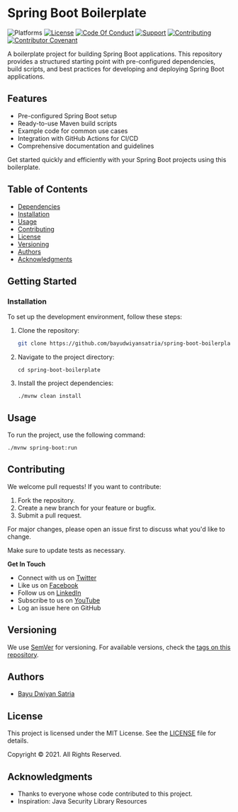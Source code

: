 # Spring Boot Boilerplate

![Platforms](https://img.shields.io/badge/%20Platforms-Windows%20/%20Linux-blue.svg?style=flat-square)
[![License](https://img.shields.io/badge/%20Licence-MIT-green.svg?style=flat-square)](LICENSE)
[![Code Of Conduct](https://img.shields.io/badge/Community-Code%20of%20Conduct-orange.svg?style=flat-square)](CODE_OF_CONDUCT.md)
[![Support](https://img.shields.io/badge/Community-Support-red.svg?style=flat-square)](SUPPORT.md)
[![Contributing](https://img.shields.io/badge/%20Community-Contribution-yellow.svg?style=flat-square)](CONTRIBUTING.md)
[![Contributor Covenant](https://img.shields.io/badge/Contributor%20Covenant-v1.4%20adopted-ff69b4.svg)](CODE_OF_CONDUCT.md)

A boilerplate project for building Spring Boot applications. This repository provides a structured starting point with pre-configured dependencies, build scripts, and best practices for developing and deploying Spring Boot applications.

## Features

- Pre-configured Spring Boot setup
- Ready-to-use Maven build scripts
- Example code for common use cases
- Integration with GitHub Actions for CI/CD
- Comprehensive documentation and guidelines

Get started quickly and efficiently with your Spring Boot projects using this boilerplate.

## Table of Contents

- [Dependencies](#dependencies)
- [Installation](#installation)
- [Usage](#usage)
- [Contributing](#contributing)
- [License](#license)
- [Versioning](#versioning)
- [Authors](#authors)
- [Acknowledgments](#acknowledgments)

## Getting Started

### Installation

To set up the development environment, follow these steps:

1. Clone the repository:

   ```bash
   git clone https://github.com/bayudwiyansatria/spring-boot-boilerplate.git
   ```

2. Navigate to the project directory:

   ```shell
   cd spring-boot-boilerplate
   ```

3. Install the project dependencies:

   ```shell
   ./mvnw clean install
   ```

## Usage

To run the project, use the following command:

```shell
./mvnw spring-boot:run
```

## Contributing

We welcome pull requests! If you want to contribute:

1. Fork the repository.
2. Create a new branch for your feature or bugfix.
3. Submit a pull request.

For major changes, please open an issue first to discuss what you'd like to change.

Make sure to update tests as necessary.

**Get In Touch**

- Connect with us on [Twitter](https://twitter.com/bayudsatria)
- Like us on [Facebook](https://facebook.com/PBayuDSatria)
- Follow us on [LinkedIn](https://linkedin.com/in/bayudwiyansatria)
- Subscribe to us on [YouTube](https://youtube.com/channel/UCihxWj1rtheK73mGdrf0OiA)
- Log an issue here on GitHub

## Versioning

We use [SemVer](http://semver.org/) for versioning. For available versions, check the [tags on this repository](https://github.com/bayudwiyansatria/spring-boot-boilerplate/tags).

## Authors

- [Bayu Dwiyan Satria](https://github.com/bayudwiyansatria)

## License

This project is licensed under the MIT License. See the [LICENSE](LICENSE) file for details.

<p>Copyright &copy; 2021. All Rights Reserved.</p>

## Acknowledgments

- Thanks to everyone whose code contributed to this project.
- Inspiration: Java Security Library Resources
